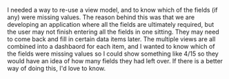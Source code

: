 I needed a way to re-use a view model, and to know which of the fields (if any) were missing values.  The reason behind this was that we are developing an application where all the fields are ultimately required, but the user may not finish entering all the fields in one sitting.  They may need to come back and fill in certain data items later.  The multiple views are all combined into a dashbaord for each item, and I wanted to know which of the fields were missing values so I could show something like 4/15 so they would have an idea of how many fields they had left over.  If there is a better way of doing this, I'd love to know. 
